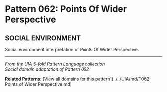 # Pattern 062: Points Of Wider Perspective

## SOCIAL ENVIRONMENT

Social environment interpretation of Points Of Wider Perspective.

---

*From the UIA 5-fold Pattern Language collection*  
*Social domain adaptation of Pattern 062*

**Related Patterns**: [View all domains for this pattern](../../UIA/md/T062 Points of Wider Perspective.md)